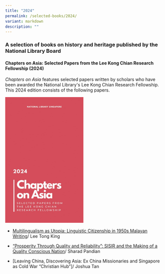 ```yaml
---
title: "2024"
permalink: /selected-books/2024/
variant: markdown
description: ""
---
```

### A selection of books on history and heritage published by the National Library Board

#### Chapters on Asia: Selected Papers from the Lee Kong Chian Research Fellowship (2024)

<i>Chapters on Asia</i> features selected papers written by scholars who have been awarded the National Library's Lee Kong Chian Research Fellowship. This 2024 edition consists of the following papers.

<img src="/images/publications/Chapters_cover_2024rev.jpg" style="width:auto; height:400px">
<br>

* [Multilingualism as Utopia: Linguistic Citizenship in 1950s Malayan Writing](/chapters-on-asia-2024/multilingualism-as-utopia/)/ Lee Tong King

* [“Prosperity Through Quality and Reliability”: SISIR and the Making of a Quality Conscious Nation](/chapters-on-asia-2024/sisir-standards-quality-control/)/ Sharad Pandian

* [Leaving China, Discovering Asia: Ex China Missionaries and Singapore as Cold War “Christian Hub”]/ Joshua Tan


